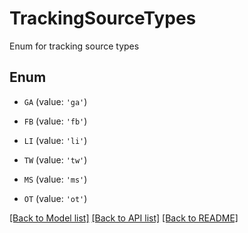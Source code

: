 # TrackingSourceTypes

Enum for tracking source types

## Enum

* `GA` (value: `'ga'`)

* `FB` (value: `'fb'`)

* `LI` (value: `'li'`)

* `TW` (value: `'tw'`)

* `MS` (value: `'ms'`)

* `OT` (value: `'ot'`)

[[Back to Model list]](../README.md#documentation-for-models) [[Back to API list]](../README.md#documentation-for-api-endpoints) [[Back to README]](../README.md)


